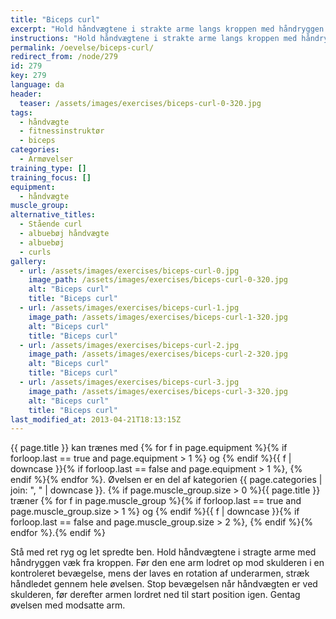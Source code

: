 ```yaml
---
title: "Biceps curl"
excerpt: "Hold håndvægtene i strakte arme langs kroppen med håndryggen væk fra kroppen. Før vægten op mod skulderen, mens du laver en rotation i underarmen."
instructions: "Hold håndvægtene i strakte arme langs kroppen med håndryggen væk fra kroppen. Før vægten op mod skulderen, mens du laver en rotation i underarmen."
permalink: /oevelse/biceps-curl/
redirect_from: /node/279
id: 279
key: 279
language: da
header:
  teaser: /assets/images/exercises/biceps-curl-0-320.jpg
tags:
  - håndvægte
  - fitnessinstruktør
  - biceps
categories:
  - Armøvelser
training_type: []
training_focus: []
equipment:
  - håndvægte
muscle_group:
alternative_titles:
  - Stående curl
  - albuebøj håndvægte
  - albuebøj
  - curls
gallery:
  - url: /assets/images/exercises/biceps-curl-0.jpg
    image_path: /assets/images/exercises/biceps-curl-0-320.jpg
    alt: "Biceps curl"
    title: "Biceps curl"
  - url: /assets/images/exercises/biceps-curl-1.jpg
    image_path: /assets/images/exercises/biceps-curl-1-320.jpg
    alt: "Biceps curl"
    title: "Biceps curl"
  - url: /assets/images/exercises/biceps-curl-2.jpg
    image_path: /assets/images/exercises/biceps-curl-2-320.jpg
    alt: "Biceps curl"
    title: "Biceps curl"
  - url: /assets/images/exercises/biceps-curl-3.jpg
    image_path: /assets/images/exercises/biceps-curl-3-320.jpg
    alt: "Biceps curl"
    title: "Biceps curl"
last_modified_at: 2013-04-21T18:13:15Z
---
```


{{ page.title }} kan trænes med {% for f in page.equipment %}{% if forloop.last == true and page.equipment > 1 %} og {% endif %}{{ f | downcase  }}{% if forloop.last == false and page.equipment > 1 %}, {% endif %}{% endfor %}. Øvelsen er en del af kategorien {{ page.categories | join: ", " | downcase }}. {% if page.muscle_group.size > 0 %}{{ page.title }} træner {% for f in page.muscle_group %}{% if forloop.last == true and page.muscle_group.size > 1 %} og {% endif %}{{ f | downcase }}{% if forloop.last == false and page.muscle_group.size > 2 %}, {% endif %}{% endfor %}.{% endif %}

Stå med ret ryg og let spredte ben. Hold håndvægtene i stragte arme med håndryggen væk fra kroppen. Før den ene arm lodret op mod skulderen i en kontroleret bevægelse, mens der laves en rotation af underarmen, stræk håndledet gennem hele øvelsen. Stop bevægelsen når håndvægten er ved skulderen, før derefter armen lordret ned til start position igen. Gentag øvelsen med modsatte arm.
